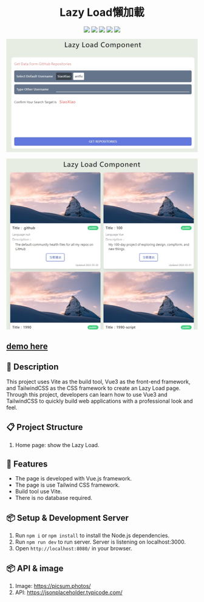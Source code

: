 <h1 align="center">Lazy Load懶加載</h1>
<p align="center">
  <img src="https://img.shields.io/badge/node-v18.16.0-yellowgreen" >
  <img src="https://img.shields.io/badge/npm-v9.5.1-blue" >
  <img src="https://img.shields.io/badge/vue-v3.3.4-green">
  <img src="https://img.shields.io/badge/vite-v4.4.5-yellow">
  <img src="https://img.shields.io/badge/tailwindcss-v3.3.5-blue" >
</p>

![This is the demo page](./preview.jpg)

![This is the demo page](./preview_2.jpg)

<h2>
<a href="https://side-project-lazy-load.vercel.app/">
 demo here
</a>
</h2>


## 📄 Description

This project uses Vite as the build tool, Vue3 as the front-end framework, and TailwindCSS as the CSS framework to create an Lazy Load page. Through this project, developers can learn how to use Vue3 and TailwindCSS to quickly build web applications with a professional look and feel.


## 📋 Project Structure

1. Home page: show the Lazy Load.

## 🚀 Features

- The page is developed with Vue.js framework.
- The page is use Tailwind CSS framework.
- Build tool use Vite.
- There is no database required.


## 📦 Setup & Development Server

1. Run `npm i` or `npm install` to install the Node.js dependencies.
2. Run `npm run dev` to run server. Server is listening on localhost:3000.
3. Open `http://localhost:8080/` in your browser.

## 📦 API & image

1. Image: https://picsum.photos/
2. API: https://jsonplaceholder.typicode.com/

